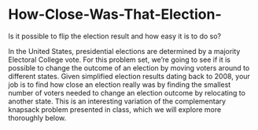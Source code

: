 # How-Close-Was-That-Election-
Is it possible to flip the election result and how easy it is to do so?

In the United States, presidential elections are determined by a majority Electoral College vote. For this problem set, we’re going to see if it is possible to change the outcome of an election by moving voters around to different states. Given simplified election results dating back to 2008, your job is to find how close an election really was by finding the smallest number of voters needed to change an election outcome by relocating to another state. This is an interesting variation of the complementary knapsack problem presented in class, which we will explore more thoroughly below. 
